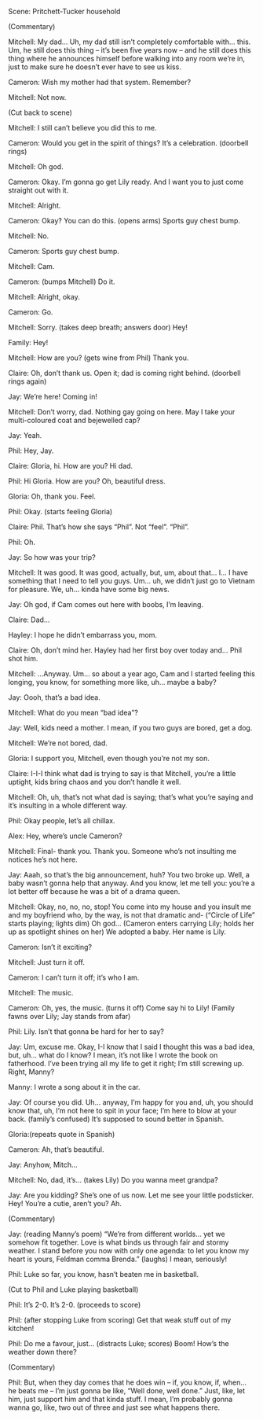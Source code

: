 Scene: Pritchett-Tucker household

(Commentary)

Mitchell: My dad… Uh, my dad still isn’t completely comfortable with… this. Um, he still does this thing – it’s been five years now – and he still does this thing where he announces himself before walking into any room we’re in, just to make sure he doesn’t ever have to see us kiss.

Cameron: Wish my mother had that system. Remember?

Mitchell: Not now.

(Cut back to scene)

Mitchell: I still can’t believe you did this to me.

Cameron: Would you get in the spirit of things? It’s a celebration. (doorbell rings)

Mitchell: Oh god.

Cameron: Okay. I’m gonna go get Lily ready. And I want you to just come straight out with it.

Mitchell: Alright.

Cameron: Okay? You can do this. (opens arms) Sports guy chest bump.

Mitchell: No.

Cameron: Sports guy chest bump.

Mitchell: Cam.

Cameron: (bumps Mitchell) Do it.

Mitchell: Alright, okay.

Cameron: Go.

Mitchell: Sorry. (takes deep breath; answers door) Hey!

Family: Hey!

Mitchell: How are you? (gets wine from Phil) Thank you.

Claire: Oh, don’t thank us. Open it; dad is coming right behind. (doorbell rings again)

Jay: We’re here! Coming in!

Mitchell: Don’t worry, dad. Nothing gay going on here. May I take your multi-coloured coat and bejewelled cap?

Jay: Yeah.

Phil: Hey, Jay.

Claire: Gloria, hi. How are you? Hi dad.

Phil: Hi Gloria. How are you? Oh, beautiful dress.

Gloria: Oh, thank you. Feel.

Phil: Okay. (starts feeling Gloria)

Claire: Phil. That’s how she says “Phil”. Not “feel”. “Phil”.

Phil: Oh.

Jay: So how was your trip?

Mitchell: It was good. It was good, actually, but, um, about that… I… I have something that I need to tell you guys. Um… uh, we didn’t just go to Vietnam for pleasure. We, uh… kinda have some big news.

Jay: Oh god, if Cam comes out here with boobs, I’m leaving.

Claire: Dad…

Hayley: I hope he didn’t embarrass you, mom.

Claire: Oh, don’t mind her. Hayley had her first boy over today and… Phil shot him.

Mitchell: …Anyway. Um… so about a year ago, Cam and I started feeling this longing, you know, for something more like, uh… maybe a baby?

Jay: Oooh, that’s a bad idea.

Mitchell: What do you mean “bad idea”?

Jay: Well, kids need a mother. I mean, if you two guys are bored, get a dog.

Mitchell: We’re not bored, dad.

Gloria: I support you, Mitchell, even though you’re not my son.

Claire: I-I-I think what dad is trying to say is that Mitchell, you’re a little uptight, kids bring chaos and you don’t handle it well.

Mitchell: Oh, uh, that’s not what dad is saying; that’s what you’re saying and it’s insulting in a whole different way.

Phil: Okay people, let’s all chillax.

Alex: Hey, where’s uncle Cameron?

Mitchell: Final- thank you. Thank you. Someone who’s not insulting me notices he’s not here.

Jay: Aaah, so that’s the big announcement, huh? You two broke up. Well, a baby wasn’t gonna help that anyway. And you know, let me tell you: you’re a lot better off because he was a bit of a drama queen.

Mitchell: Okay, no, no, no, stop! You come into my house and you insult me and my boyfriend who, by the way, is not that dramatic and- (“Circle of Life” starts playing; lights dim) Oh god… (Cameron enters carrying Lily; holds her up as spotlight shines on her) We adopted a baby. Her name is Lily.

Cameron: Isn’t it exciting?

Mitchell: Just turn it off.

Cameron: I can’t turn it off; it’s who I am.

Mitchell: The music.

Cameron: Oh, yes, the music. (turns it off) Come say hi to Lily! (Family fawns over Lily; Jay stands from afar)

Phil: Lily. Isn’t that gonna be hard for her to say?

Jay: Um, excuse me. Okay, I-I know that I said I thought this was a bad idea, but, uh… what do I know? I mean, it’s not like I wrote the book on fatherhood. I’ve been trying all my life to get it right; I’m still screwing up. Right, Manny?

Manny: I wrote a song about it in the car.

Jay: Of course you did. Uh… anyway, I’m happy for you and, uh, you should know that, uh, I’m not here to spit in your face; I’m here to blow at your back. (family’s confused) It’s supposed to sound better in Spanish.

Gloria:(repeats quote in Spanish)

Cameron: Ah, that’s beautiful.

Jay: Anyhow, Mitch…

Mitchell: No, dad, it’s… (takes Lily) Do you wanna meet grandpa?

Jay: Are you kidding? She’s one of us now. Let me see your little podsticker. Hey! You’re a cutie, aren’t you? Ah.

(Commentary)

Jay: (reading Manny’s poem) “We’re from different worlds… yet we somehow fit together. Love is what binds us through fair and stormy weather. I stand before you now with only one agenda: to let you know my heart is yours, Feldman comma Brenda.” (laughs) I mean, seriously!

Phil: Luke so far, you know, hasn’t beaten me in basketball.

(Cut to Phil and Luke playing basketball)

Phil: It’s 2-0. It’s 2-0. (proceeds to score)

Phil: (after stopping Luke from scoring) Get that weak stuff out of my kitchen!

Phil: Do me a favour, just… (distracts Luke; scores) Boom! How’s the weather down there?

(Commentary)

Phil: But, when they day comes that he does win – if, you know, if, when… he beats me – I’m just gonna be like, “Well done, well done.” Just, like, let him, just support him and that kinda stuff. I mean, I’m probably gonna wanna go, like, two out of three and just see what happens there.
